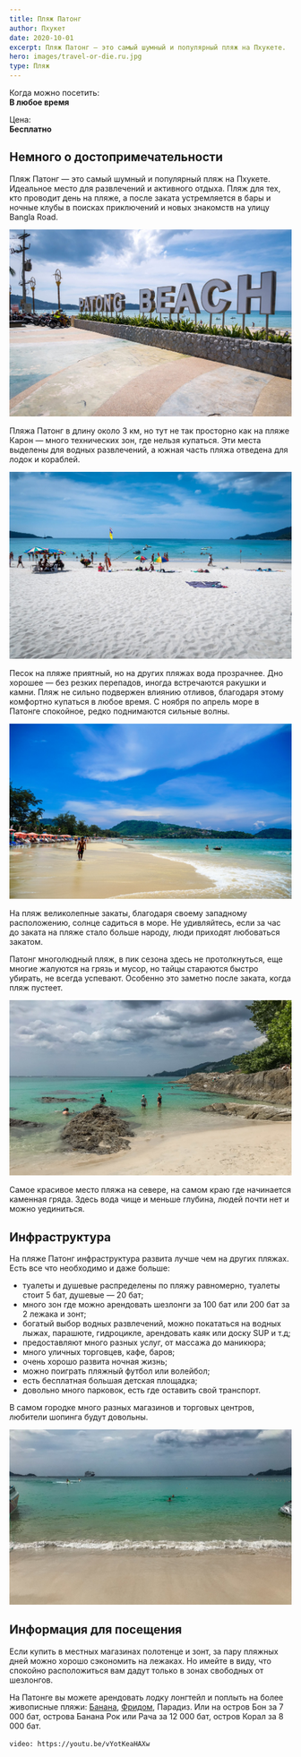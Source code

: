 ```yaml
---
title: Пляж Патонг
author: Пхукет
date: 2020-10-01
excerpt: Пляж Патонг — это самый шумный и популярный пляж на Пхукете.  Идеальное место для развлечений и активного отдыха. 
hero: images/travel-or-die.ru.jpg
type: Пляж
---
```

Когда можно посетить:  
**В любое время**

Цена:  
**Бесплатно**


## Немного о достопримечательности
Пляж Патонг — это самый шумный и популярный пляж на Пхукете.  Идеальное место для развлечений и активного отдыха. Пляж для тех, кто проводит день на пляже, а после заката устремляется в бары и ночные клубы в поисках приключений и новых знакомств на улицу Bangla Road.

![Пляж Патонг Patong Beach](images/life-trip.ru.jpg "Источник life-trip.ru")

Пляжа Патонг в длину около 3 км, но тут не так просторно как на пляже Карон — много технических зон, где нельзя купаться. Эти места выделены для водных развлечений, а южная часть пляжа отведена для лодок и кораблей. 

![Пляж Патонг Patong Beach](images/life-trip.ru2.jpg "Источник life-trip.ru")

Песок на пляже приятный, но на других пляжах вода прозрачнее. Дно хорошее — без резких перепадов, иногда встречаются ракушки и камни. Пляж не сильно подвержен влиянию отливов, благодаря этому комфортно купаться в любое время. С ноября по апрель море в Патонге спокойное, редко поднимаются сильные волны. 

![Пляж Патонг Patong Beach](images/wallpapers13.jpg "Источник wallpapers13.com")


На пляж великолепные закаты, благодаря своему западному расположению, солнце садиться в море. Не удивляйтесь, если за час до заката на пляже стало больше народу, люди приходят любоваться закатом.

Патонг многолюдный пляж, в пик сезона здесь не протолкнуться, еще многие жалуются на грязь и мусор, но тайцы стараются быстро убирать, не всегда успевают. Особенно это заметно после заката, когда пляж пустеет.

![Пляж Патонг Patong Beach](images/travel-or-die.ru1.jpg "Источник travel-or-die.ru")

Самое красивое место пляжа на севере, на самом краю где начинается каменная гряда. Здесь вода чище и меньше глубина, людей почти нет и можно уединиться.


 
## Инфраструктура 
На пляже Патонг инфраструктура развита лучше чем на других пляжах. Есть все что необходимо и даже больше: 
- туалеты и душевые распределены по пляжу равномерно, туалеты стоит 5 бат, душевые — 20 бат;
- много зон где можно арендовать шезлонги за 100 бат или 200 бат за 2 лежака и зонт;
- богатый выбор водных развлечений, можно покататься на водных лыжах, парашюте, гидроцикле, арендовать каяк или доску SUP и т.д;
- предоставляют много разных услуг, от массажа до маникюра;
- много уличных торговцев, кафе, баров;
- очень хорошо развита ночная жизнь;
- можно поиграть пляжный футбол или волейбол;
- есть бесплатная большая детская площадка;
- довольно много парковок, есть где оставить свой транспорт.

В самом городке много разных магазинов и торговых центров, любители шопинга будут довольны.

![Пляж Патонг Patong Beach](images/travel-or-die.ru2.jpg "Источник travel-or-die.ru")
 
## Информация для посещения
Если купить в местных магазинах полотенце и зонт, за пару пляжных дней можно хорошо сэкономить на лежаках. Но имейте в виду, что спокойно расположиться вам дадут только в зонах свободных от шезлонгов.

На Патонге вы можете арендовать лодку лонгтейл и поплыть на более живописные пляжи: [Банана](https://we-travel.today/plyazh-banana), [Фридом](https://we-travel.today/plyazh-fridom-ekzoticheskij-raj), Парадиз. Или на остров Бон за 7 000 бат, острова Банана Рок или Рача за 12 000 бат, остров Корал за 8 000 бат.
 
`video: https://youtu.be/vYotKeaHAXw`